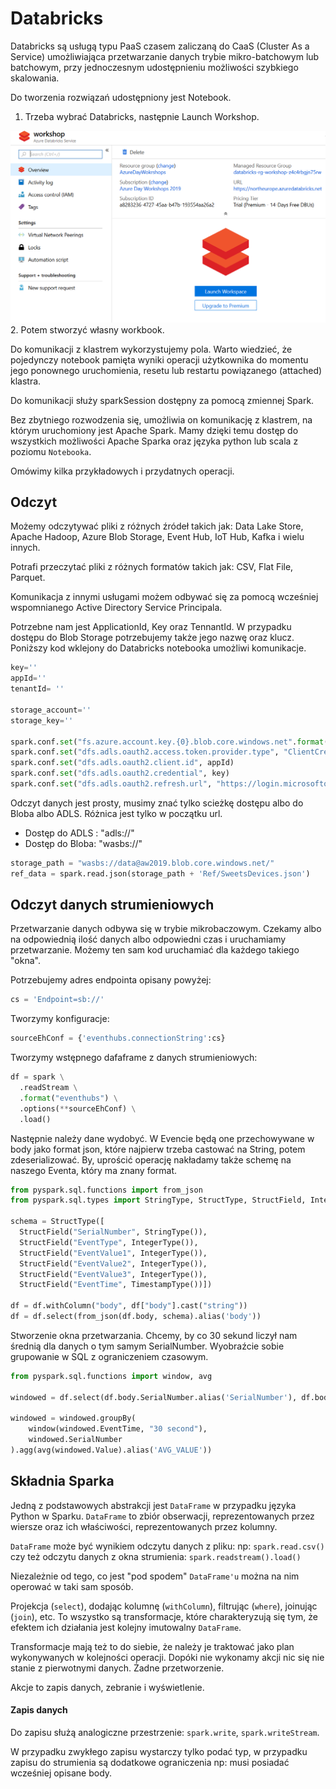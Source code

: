 # Databricks

Databricks są usługą typu PaaS czasem zaliczaną do CaaS (Cluster As a Service) umożliwiająca przetwarzanie danych trybie mikro-batchowym lub batchowym, przy jednoczesnym udostępnieniu możliwości szybkiego skalowania. 

Do tworzenia rozwiązań udostępniony jest Notebook.
1. Trzeba wybrać Databricks, następnie Launch Workshop. 

  ![](../Imgs/RunBricks.png)
2. Potem stworzyć własny workbook.

Do komunikacji z klastrem wykorzystujemy pola. Warto wiedzieć, że pojedynczy notebook pamięta wyniki operacji użytkownika do momentu jego ponownego uruchomienia, resetu lub restartu powiązanego (attached) klastra. 

Do komunikacji służy sparkSession  dostępny za pomocą zmiennej Spark. 

Bez zbytniego rozwodzenia się, umożliwia on komunikację z klastrem, na którym uruchomiony jest Apache Spark. Mamy dzięki temu dostęp do wszystkich możliwości Apache Sparka oraz języka python lub scala z poziomu `Notebooka`.

Omówimy kilka przykładowych i przydatnych operacji.

## Odczyt
Możemy odczytywać pliki z różnych źródeł takich jak: Data Lake Store, Apache Hadoop, Azure Blob Storage, Event Hub, IoT Hub, Kafka i wielu innych.

Potrafi przeczytać pliki z różnych formatów takich jak: CSV, Flat File, Parquet.

Komunikacja z innymi usługami możem odbywać się za pomocą wcześniej wspomnianego Active Directory Service Principala.

Potrzebne nam jest ApplicationId, Key oraz TennantId. W przypadku dostępu do Blob Storage potrzebujemy także jego nazwę oraz klucz. Poniższy kod wklejony do Databricks notebooka umożliwi komunikacje.
```python
key=''
appId=''
tenantId= ''

storage_account=''
storage_key=''

spark.conf.set("fs.azure.account.key.{0}.blob.core.windows.net".format(storage_account), storage_key)
spark.conf.set("dfs.adls.oauth2.access.token.provider.type", "ClientCredential")
spark.conf.set("dfs.adls.oauth2.client.id", appId)
spark.conf.set("dfs.adls.oauth2.credential", key)
spark.conf.set("dfs.adls.oauth2.refresh.url", "https://login.microsoftonline.com/{0}/oauth2/token".format(tenantId))
```

Odczyt danych jest prosty, musimy znać tylko scieżkę dostępu albo do Bloba albo ADLS. Różnica jest tylko w początku url. 
* Dostęp do ADLS : "adls://"
* Dostęp do Bloba: "wasbs://"
```python 
storage_path = "wasbs://data@aw2019.blob.core.windows.net/"
ref_data = spark.read.json(storage_path + 'Ref/SweetsDevices.json')
```
## Odczyt danych strumieniowych
Przetwarzanie danych odbywa się w trybie mikrobaczowym. Czekamy albo na odpowiednią ilość danych albo odpowiedni czas i uruchamiamy przetwarzanie. Możemy ten sam kod uruchamiać dla każdego takiego "okna".

Potrzebujemy adres endpointa opisany powyżej:
```python 
cs = 'Endpoint=sb://'
```
Tworzymy konfiguracje:
```python
sourceEhConf = {'eventhubs.connectionString':cs}
```
Tworzymy wstępnego dafaframe z danych strumieniowych:
```python 
df = spark \
  .readStream \
  .format("eventhubs") \
  .options(**sourceEhConf) \
  .load()
```
Następnie należy dane wydobyć. W Evencie będą one przechowywane w body jako format json, które najpierw trzeba castować na String, potem zdeserializować. 
By, uprościć operację nakładamy także schemę na naszego Eventa, który ma znany format. 
```python
from pyspark.sql.functions import from_json
from pyspark.sql.types import StringType, StructType, StructField, IntegerType, TimestampType

schema = StructType([
  StructField("SerialNumber", StringType()),
  StructField("EventType", IntegerType()),
  StructField("EventValue1", IntegerType()),
  StructField("EventValue2", IntegerType()),
  StructField("EventValue3", IntegerType()),
  StructField("EventTime", TimestampType())])

df = df.withColumn("body", df["body"].cast("string"))
df = df.select(from_json(df.body, schema).alias('body'))
```
Stworzenie okna przetwarzania. Chcemy, by co 30 sekund liczył nam średnią dla danych o tym samym SerialNumber. Wyobraźcie sobie grupowanie w SQL z ograniczeniem czasowym. 
```python
from pyspark.sql.functions import window, avg

windowed = df.select(df.body.SerialNumber.alias('SerialNumber'), df.body.EventValue1.alias('Value'), df.body.EventTime.alias('EventTime'), df.body.EventType.alias('EventType'))

windowed = windowed.groupBy(
    window(windowed.EventTime, "30 second"),
    windowed.SerialNumber
).agg(avg(windowed.Value).alias('AVG_VALUE'))

```
## Składnia Sparka 

Jedną z podstawowych abstrakcji jest `DataFrame` w przypadku języka Python w Sparku. `DataFrame` to zbiór obserwacji, reprezentowanych przez wiersze oraz ich właściwości, reprezentowanych przez kolumny.

`DataFrame` może być wynikiem odczytu danych z pliku: np: `spark.read.csv()`
czy też odczytu danych z okna strumienia: `spark.readstream().load()`

Niezależnie od tego, co jest "pod spodem" `DataFrame'u` można na nim operować w taki sam sposób. 

Projekcja (`select`), dodając kolumnę (`withColumn`), filtrując (`where`), joinując (`join`), etc.
To wszystko są transformacje, które charakteryzują się tym, że efektem ich działania jest kolejny imutowalny `DataFrame`. 

Transformacje mają też to do siebie, że należy je traktować jako plan wykonywanych w kolejności operacji. Dopóki nie wykonamy akcji nic się nie stanie z pierwotnymi danych. Żadne przetworzenie.

Akcje to zapis danych, zebranie i wyświetlenie. 


#### Zapis danych

Do zapisu służą analogiczne przestrzenie: `spark.write`, `spark.writeStream`.

W przypadku zwykłego zapisu wystarczy tylko podać typ, w przypadku zapisu do strumienia są dodatkowe ograniczenia np: musi posiadać wcześniej opisane body.

